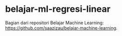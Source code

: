 # belajar-ml-regresi-linear
Bagian dari repositori Belajar Machine Learning: https://github.com/saazizau/belajar-machine-learning. 
